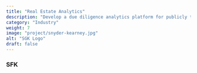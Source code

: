 ```yaml
---
title: "Real Estate Analytics"
description: "Develop a due diligence analytics platform for publicly traded real estate funds: REITS, IF, and CEF.  The proprietary algorithms use historical and Html parsed data of SEC public filings."
category: "Industry"
weight: 7
image: "project/snyder-kearney.jpg"
alt: "SGK Logo"
draft: false
---
```


### SFK